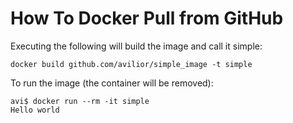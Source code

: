 # How To Docker Pull from GitHub

Executing the following will build the image and call it simple:

```docker build github.com/avilior/simple_image -t simple```

To run the image (the container will be removed):

```
avi$ docker run --rm -it simple
Hello world
```




